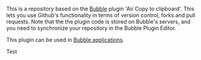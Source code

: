 This is a repository based on the [Bubble](https://bubble.is) plugin 'Air Copy to clipboard'. This lets you use Github's functionality in terms of version control, forks and pull requests. Note that the the plugin code is stored on Bubble's servers, and you need to synchronize your repository in the Bubble Plugin Editor. 

 This plugin can be used in [Bubble applications](https://bubble.is).
 
 Test

